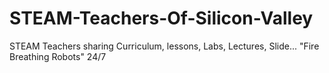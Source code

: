 # STEAM-Teachers-Of-Silicon-Valley
STEAM Teachers sharing Curriculum, lessons, Labs, Lectures, Slide... "Fire Breathing Robots" 24/7
